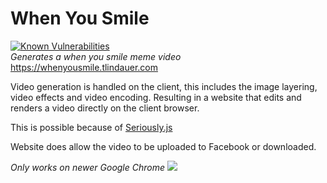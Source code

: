 # When You Smile
<a href="https://snyk.io/test/github/shrekie/when_you_smile?targetFile=package.json"><img src="https://snyk.io/test/github/shrekie/when_you_smile/badge.svg?targetFile=package.json" alt="Known Vulnerabilities" data-canonical-src="https://snyk.io/test/github/shrekie/when_you_smile?targetFile=package.json" style="max-width:100%;"></a>
<br>
<i>Generates a when you smile meme video</i>
https://whenyousmile.tlindauer.com

Video generation is handled on the client, this includes the image layering, video effects and video encoding.
Resulting in a website that edits and renders a video directly on the client browser.

This is possible because of <a href="https://github.com/brianchirls/Seriously.js" target="_blank">Seriously.js<a>

Website does allow the video to be uploaded to Facebook or downloaded.

<i>Only works on newer Google Chrome</i>
<img src="https://i.imgur.com/P12AzBY.jpg"/>
